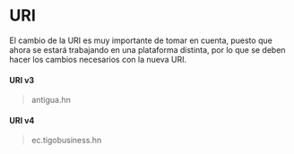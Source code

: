 # URI

El cambio de la URI es muy importante de tomar en cuenta, puesto que ahora se estará trabajando en una plataforma distinta, por lo que se deben hacer los cambios necesarios con la nueva URI.


#### URI v3

> antigua.hn

#### URI v4

> ec.tigobusiness.hn